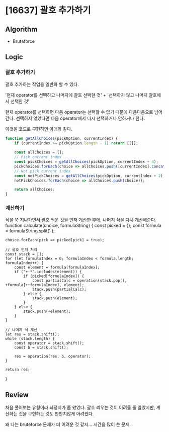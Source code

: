 # [16637] 괄호 추가하기
## Algorithm
- Bruteforce
## Logic
### 괄호 추가하기
괄호 추가하는 작업을 일반화 할 수 있다.

'현재 operator를 선택하고 나머지에 괄호 선택한 것' + '선택하지 않고 나머지 괄호에서 선택한 것'

현재 operator를 선택하면 다음 operator는 선택할 수 없기 때문에 다음다음으로 넘어간다. 선택하지 않았다면 다음 operator에서 다시 선택하거나 안하거나 한다.

이것을 코드로 구현하면 아래와 같다.
```js
function getAllChoices(pickOption, currentIndex) {
    if (currentIndex >= pickOption.length - 1) return [[]];
    
    const allChoices = [];
    // Pick current index
    const pickChoices = getAllChoices(pickOption, currentIndex + 4);
    pickChoices.forEach(choice => allChoices.push([currentIndex].concat(choice)));
    // Not pick current index
    const notPickChoices = getAllChoices(pickOption, currentIndex + 2);
    notPickChoices.forEach(choice => allChoices.push(choice));

    return allChoices;
}
```
### 계산하기
식을 쭉 지나가면서 괄호 씌운 것을 먼저 계산한 후에, 나머지 식을 다시 계산해준다.
function calculate(choice, formulaString) {
    const picked = {};
    const formula = formulaString.split('');
    
    choice.forEach(pick => picked[pick] = true);

    // 괄호 먼저 처리
    const stack = []; 
    for (let formulaIndex = 0; formulaIndex < formula.length; formulaIndex++) {
        const element = formula[formulaIndex];
        if ("+-*".includes(element)) {
            if (picked[formulaIndex]) {
                const partialCalc = operation(stack.pop(), +formula[++formulaIndex], element);
                stack.push(partialCalc);
            } else {
                stack.push(element);    
            }
        } else {
            stack.push(+element);
        }
    }
    
    // 나머지 식 계산
    let res = stack.shift();
    while (stack.length) {
        const operator = stack.shift();
        const b = stack.shift();

        res = operation(res, b, operator);
    }

    return res;
}
## Review
처음 풀어보는 유형이라 뇌정지가 좀 왔었다. 괄호 씌우는 것이 어려울 줄 알았지만, 계산하는 것을 구현하는 것도 만만치않게 어려웠다.

왜 나는 bruteforce 문제가 더 어려운 것 같지... 시간을 많이 쓴 문제.
